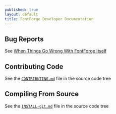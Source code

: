 ```yaml
---
published: true
layout: default
title: FontForge Developer Documentation
---
```


## Bug Reports

See [When Things Go Wrong With FontForge Itself](http://designwithfontforge.com/en-US/When_Things_Go_Wrong_With_Fontforge_Itself.html)

## Contributing Code

See the [`CONTRIBUTING.md`](https://github.com/fontforge/fontforge/blob/master/CONTRIBUTING.md) file in the source code tree

## Compiling From Source

See the [`INSTALL-git.md`](https://github.com/fontforge/fontforge/blob/master/INSTALL-git.md) file in the source code tree
